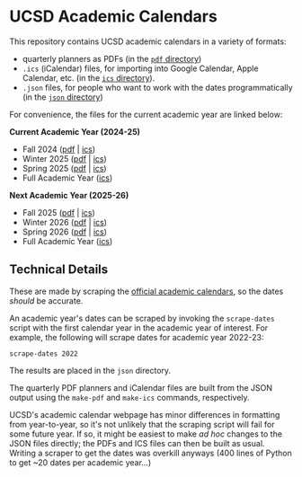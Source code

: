 # UCSD Academic Calendars

This repository contains UCSD academic calendars in a variety of formats:
- quarterly planners as PDFs (in the [`pdf` directory](https://github.com/eldridgejm/ucsd_academic_calendars/tree/main/pdf))
- `.ics` (iCalendar) files, for importing into Google Calendar, Apple Calendar, etc. (in the [`ics` directory](https://github.com/eldridgejm/ucsd_academic_calendars/tree/main/ics)).
- `.json` files, for people who want to work with the dates programmatically (in the [`json` directory](https://github.com/eldridgejm/ucsd_academic_calendars/tree/main/json))

For convenience, the files for the current academic year are linked below:

**Current Academic Year (2024-25)**

- Fall 2024 ([pdf](https://github.com/eldridgejm/ucsd_academic_calendars/raw/main/pdf/2024-2025/Fall-2024.pdf) | [ics](https://github.com/eldridgejm/ucsd_academic_calendars/raw/main/ics/2024-2025/Fall-2024.ics))
- Winter 2025 ([pdf](https://github.com/eldridgejm/ucsd_academic_calendars/raw/main/pdf/2024-2025/Winter-2025.pdf) | [ics](https://github.com/eldridgejm/ucsd_academic_calendars/raw/main/ics/2024-2025/Winter-2025.ics))
- Spring 2025 ([pdf](https://github.com/eldridgejm/ucsd_academic_calendars/raw/main/pdf/2024-2025/Spring-2025.pdf) | [ics](https://github.com/eldridgejm/ucsd_academic_calendars/raw/main/ics/2024-2025/Spring-2025.ics))
- Full Academic Year ([ics](https://github.com/eldridgejm/ucsd_academic_calendars/raw/main/ics/2024-2025/Academic-Year-2024-2025.ics))

**Next Academic Year (2025-26)**

- Fall 2025 ([pdf](https://github.com/eldridgejm/ucsd_academic_calendars/raw/main/pdf/2025-2026/Fall-2025.pdf) | [ics](https://github.com/eldridgejm/ucsd_academic_calendars/raw/main/ics/2025-2026/Fall-2025.ics))
- Winter 2026 ([pdf](https://github.com/eldridgejm/ucsd_academic_calendars/raw/main/pdf/2025-2026/Winter-2026.pdf) | [ics](https://github.com/eldridgejm/ucsd_academic_calendars/raw/main/ics/2025-2026/Winter-2026.ics))
- Spring 2026 ([pdf](https://github.com/eldridgejm/ucsd_academic_calendars/raw/main/pdf/2025-2026/Spring-2026.pdf) | [ics](https://github.com/eldridgejm/ucsd_academic_calendars/raw/main/ics/2025-2026/Spring-2026.ics))
- Full Academic Year ([ics](https://github.com/eldridgejm/ucsd_academic_calendars/raw/main/ics/2025-2026/Academic-Year-2025-2026.ics))


## Technical Details

These are made by scraping the [official academic
calendars](https://blink.ucsd.edu/instructors/resources/academic/calendars), so
the dates _should_ be accurate.

An academic year's dates can be scraped by invoking the `scrape-dates` script
with the first calendar year in the academic year of interest. For example, the
following will scrape dates for academic year 2022-23:

```
scrape-dates 2022
```

The results are placed in the `json` directory.

The quarterly PDF planners and iCalendar files are built from the JSON output
using the `make-pdf` and `make-ics` commands, respectively.

UCSD's academic calendar webpage has minor differences in formatting from
year-to-year, so it's not unlikely that the scraping script will fail for some
future year. If so, it might be easiest to make *ad hoc* changes to the JSON
files directly; the PDFs and ICS files can then be built as usual. Writing a scraper to
get the dates was overkill anyways (400 lines of Python to get ~20 dates per
academic year...)
